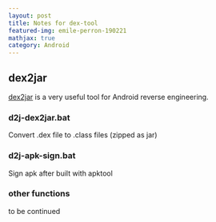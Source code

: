 ```yaml
---
layout: post
title: Notes for dex-tool
featured-img: emile-perron-190221
mathjax: true
category: Android
---
```


## dex2jar

[dex2jar](https://github.com/pxb1988/dex2jar) is a very useful tool for Android reverse engineering.

### d2j-dex2jar.bat

Convert .dex file to .class files (zipped as jar)

### d2j-apk-sign.bat

Sign apk after built with apktool

### other functions

to be continued
